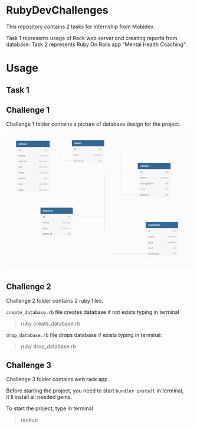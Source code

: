 # RubyDevChallenges

This repository contains 2 tasks for Internship from Mobidev.

Task 1 represents usage of Rack web server and creating reports from database. Task 2 represents Ruby On Rails app "Mental Health Coaching".

# Usage

## Task 1

## Challenge 1

Challenge 1 folder contains a picture of database design for the project.

![Database Design](<https://github.com/SansNumbers/RubyDevChallenges/blob/main/Task 1/Challenge 1/database_design.png?raw=true>)

## Challenge 2

Challenge 2 folder contains 2 ruby files.

`create_database.rb` file creates database if not exists typing in terminal

> ruby create_database.rb

`drop_database.rb` file drops database if exists typing in terminal:

> ruby drop_database.rb

## Challenge 3

Challenge 3 folder contains web rack app.

Before starting the project, you need to start `bundler install` in terminal, it`ll install all needed gems.

To start the project, type in terminal

> rackup
